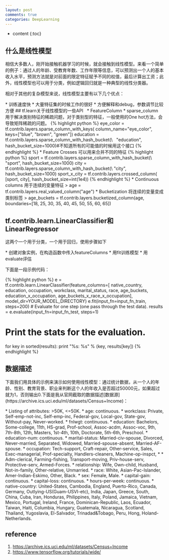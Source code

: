 ```yaml
---
layout: post
comments: true
categories: DeepLearning
---
```


* content
{:toc}


## 什么是线性模型
<p>相信大多数人，刚开始接触机器学习的时候，就会接触到线性模型。来看一个简单的例子：通过人的年龄、受教育年数、工作年限等信息，可以预测出一个人的基本收入水平，预测方法就是对前面的限定特征赋予不同的权值，最后计算出工资；此外，线性模型也可以用于分类，例如逻辑回归就是一种典型的线性分类器。</p>
<p>相对于其他的复杂模型来说，线性模型主要有以下几个优点：</p>  
* 训练速度快
* 大量特征集的时候工作的很好
* 方便解释和debug，参数调节比较方便
## tf.learn关于线性模型的一些API   
* FeatureColumn
* sparse_column 用于解决类别特征的稀疏问题，对于类别型的特征，一般使用的One hot方法，会导致矩阵稀疏的问题。
{% highlight python %}
eye_color = tf.contrib.layers.sparse_column_with_keys(
  column_name="eye_color", keys=["blue", "brown", "green"])
  education = tf.contrib.layers.sparse_column_with_hash_bucket(\
    "education", hash_bucket_size=1000)#不知道所有的可能值的时候用这个接口
{% endhighlight %}
* Feature Crosses 可以用来合并不同的特征
{% highlight python %}
sport = tf.contrib.layers.sparse_column_with_hash_bucket(\
    "sport", hash_bucket_size=1000)
city = tf.contrib.layers.sparse_column_with_hash_bucket(\
    "city", hash_bucket_size=1000)
sport_x_city = tf.contrib.layers.crossed_column(
    [sport, city], hash_bucket_size=int(1e4))
{% endhighlight %}
* Continuous columns 用于连续的变量特征
> age = tf.contrib.layers.real_valued_column("age")
* Bucketization 将连续的变量变成类别标签
> age_buckets = tf.contrib.layers.bucketized_column(age, boundaries=[18, 25, 30, 35, 40, 45, 50, 55, 60, 65])

## tf.contrib.learn.LinearClassifier和LinearRegressor 
<p>这两个一个用于分类，一个用于回归，使用步骤如下</p>
* 创建对象实例，在构造函数中传入featureColumns
* 用fit训练模型
* 用evaluate评估
<p>下面是一段示例代码：</p>
{% highlight python %}
e = tf.contrib.learn.LinearClassifier(feature_columns=[
  native_country, education, occupation, workclass, marital_status,
  race, age_buckets, education_x_occupation, age_buckets_x_race_x_occupation],
  model_dir=YOUR_MODEL_DIRECTORY)
e.fit(input_fn=input_fn_train, steps=200)
# Evaluate for one step (one pass through the test data).
results = e.evaluate(input_fn=input_fn_test, steps=1)

# Print the stats for the evaluation.
for key in sorted(results):
    print "%s: %s" % (key, results[key])
{% endhighlight %}
## 数据描述
<p>下面我们用具体的示例来演示如何使用线性模型：通过统计数据，从一个人的年龄、性别、教育背景、职业来判断这个人的年收入是否超过50000元，如果超过就为1，否则输出0.下面是我从官网截取的数据描述[数据源](https://archive.ics.uci.edu/ml/datasets/Census+Income)：</p>
* Listing of attributes: >50K, <=50K. 
* age: continuous. 
* workclass: Private, Self-emp-not-inc, Self-emp-inc, Federal-gov, Local-gov, State-gov, Without-pay, Never-worked. 
* fnlwgt: continuous. 
* education: Bachelors, Some-college, 11th, HS-grad, Prof-school, Assoc-acdm, Assoc-voc, 9th, 7th-8th, 12th, Masters, 1st-4th, 10th, Doctorate, 5th-6th, Preschool. 
* education-num: continuous. 
* marital-status: Married-civ-spouse, Divorced, Never-married, Separated, Widowed, Married-spouse-absent, Married-AF-spouse. 
* occupation: Tech-support, Craft-repair, Other-service, Sales, Exec-managerial, Prof-specialty, Handlers-cleaners, Machine-op-inspct, * * Adm-clerical, Farming-fishing, Transport-moving, Priv-house-serv, Protective-serv, Armed-Forces. 
* relationship: Wife, Own-child, Husband, Not-in-family, Other-relative, Unmarried. 
* race: White, Asian-Pac-Islander, Amer-Indian-Eskimo, Other, Black. 
* sex: Female, Male. 
* capital-gain: continuous. 
* capital-loss: continuous. 
* hours-per-week: continuous. 
* native-country: United-States, Cambodia, England, Puerto-Rico, Canada, Germany, Outlying-US(Guam-USVI-etc), India, Japan, Greece, South, China, Cuba, Iran, Honduras, Philippines, Italy, Poland, Jamaica, Vietnam, Mexico, Portugal, Ireland, France, Dominican-Republic, Laos, Ecuador, Taiwan, Haiti, Columbia, Hungary, Guatemala, Nicaragua, Scotland, Thailand, Yugoslavia, El-Salvador, Trinadad&Tobago, Peru, Hong, Holand-Netherlands.


## reference
1. https://archive.ics.uci.edu/ml/datasets/Census+Income
2. https://www.tensorflow.org/tutorials/wide/

